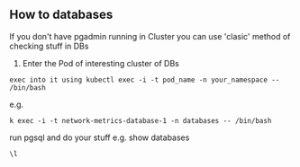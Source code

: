 ## How to databases

If you don't have pgadmin running in Cluster you can use 'clasic' method of checking stuff in DBs
1. Enter the Pod of interesting cluster of DBs
```
exec into it using kubectl exec -i -t pod_name -n your_namespace -- /bin/bash
```
e.g.
```
k exec -i -t network-metrics-database-1 -n databases -- /bin/bash
```

run pgsql and do your stuff e.g.
show databases
```
\l
```